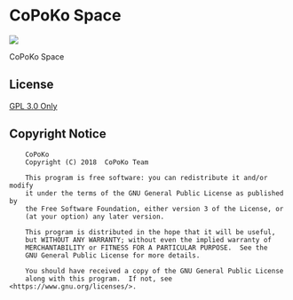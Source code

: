 # CoPoKo Space

[![](https://img.shields.io/npm/v/@copoko/space.svg?style=flat-square)](https://www.npmjs.com/package/@copoko/space)

CoPoKo Space

## License

[GPL 3.0 Only](https://github.com/CoPoKo/Space/blob/main/LICENSE)

## Copyright Notice

```
    CoPoKo
    Copyright (C) 2018  CoPoKo Team

    This program is free software: you can redistribute it and/or modify
    it under the terms of the GNU General Public License as published by
    the Free Software Foundation, either version 3 of the License, or
    (at your option) any later version.

    This program is distributed in the hope that it will be useful,
    but WITHOUT ANY WARRANTY; without even the implied warranty of
    MERCHANTABILITY or FITNESS FOR A PARTICULAR PURPOSE.  See the
    GNU General Public License for more details.

    You should have received a copy of the GNU General Public License
    along with this program.  If not, see <https://www.gnu.org/licenses/>.
```
